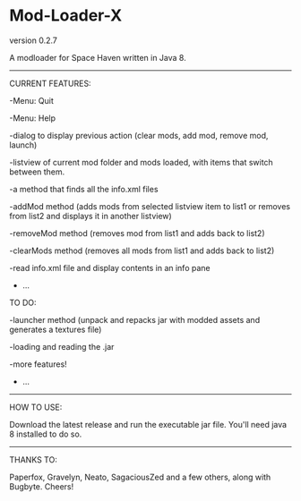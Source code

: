 # Mod-Loader-X
version 0.2.7

A modloader for Space Haven written in Java 8.

---



CURRENT FEATURES:

-Menu: Quit

-Menu: Help

-dialog to display previous action (clear mods, add mod, remove mod, launch)

-listview of current mod folder and mods loaded, with items that switch between them.

-a method that finds all the info.xml files

-addMod method (adds mods from selected listview item to list1 or removes from list2 and displays it in another listview)

-removeMod method (removes mod from list1 and adds back to list2)

-clearMods method (removes all mods from list1 and adds back to list2)

-read info.xml file and display contents in an info pane

- ...



TO DO:

-launcher method (unpack and repacks jar with modded assets and generates a textures file)

-loading and reading the .jar

-more features!

- ...



---

HOW TO USE:

Download the latest release and run the executable jar file. You'll need java 8 installed to do so.

---

THANKS TO:

Paperfox, Gravelyn, Neato, SagaciousZed and a few others, along with Bugbyte. Cheers!
